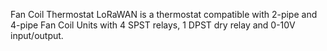 Fan Coil Thermostat LoRaWAN is a thermostat compatible with 2-pipe and 4-pipe Fan Coil Units with 4 SPST relays, 1 DPST dry relay and 0-10V input/output.
